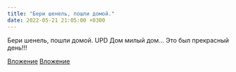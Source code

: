 ```yaml
---
title: "Бери шенель, пошли домой."
date: 2022-05-21 21:05:00 +0300
---
```


Бери шенель, пошли домой.
UPD
Дом милый дом...
Это был прекрасный день!!!


[Вложение](https://vk.com/photo41076938_457248422)
[Вложение](https://vk.com/photo41076938_457248423)
